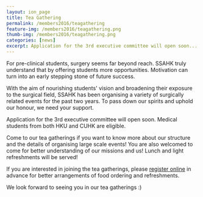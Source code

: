 ```yaml
---
layout: ion_page
title: Tea Gathering
permalink: /members2016/teagathering
feature-img: /members2016/teagathering.png
thumb-img: /members2016/teagathering.png
categories: [news]
excerpt: Application for the 3rd executive committee will open soon...
---
```


For pre-clinical students, surgery seems far beyond reach. SSAHK truly understand that by offering students more opportunities. Motivation can turn into an early stepping stone of future success.

With the aim of nourishing students' vision and broadening their exposure to the surgical field, SSAHK has been organising a variety of surgically related events for the past two years. To pass down our spirits and uphold our honour, we need your support.

Application for the 3rd executive committee will open soon. Medical students from both HKU and CUHK are eligible.

Come to our tea gatherings if you want to know more about our structure and the details of organising large scale events! You are also welcomed to come for better understanding of our missions and us! Lunch and light refreshments will be served!

If you are interested in joining the tea gatherings, please [register online](https://goo.gl/forms/yjbHh3n3jzJFxxDZ2) in advance for better arrangements of food ordering and refreshments.

We look forward to seeing you in our tea gatherings :)
